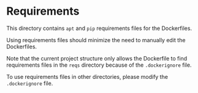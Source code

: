 # Requirements

This directory contains `apt` and `pip` 
requirements files for the Dockerfiles.

Using requirements files should minimize 
the need to manually edit the Dockerfiles.

Note that the current project structure only allows the Dockerfile to find
requirements files in the `reqs` directory because of the `.dockerignore` file.

To use requirements files in other directories, 
please modify the `.dockerignore` file.
